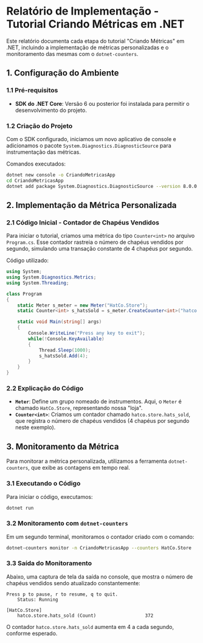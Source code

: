 # Relatório de Implementação - Tutorial Criando Métricas em .NET

Este relatório documenta cada etapa do tutorial "Criando Métricas" em .NET, incluindo a implementação de métricas personalizadas e o monitoramento das mesmas com o `dotnet-counters`.

## 1. Configuração do Ambiente

### 1.1 Pré-requisitos
- **SDK do .NET Core**: Versão 6 ou posterior foi instalada para permitir o desenvolvimento do projeto.

### 1.2 Criação do Projeto
Com o SDK configurado, iniciamos um novo aplicativo de console e adicionamos o pacote `System.Diagnostics.DiagnosticSource` para instrumentação das métricas.

Comandos executados:
```bash
dotnet new console -o CriandoMetricasApp
cd CriandoMetricasApp
dotnet add package System.Diagnostics.DiagnosticSource --version 8.0.0
```

## 2. Implementação da Métrica Personalizada

### 2.1 Código Inicial - Contador de Chapéus Vendidos

Para iniciar o tutorial, criamos uma métrica do tipo `Counter<int>` no arquivo `Program.cs`. Esse contador rastreia o número de chapéus vendidos por segundo, simulando uma transação constante de 4 chapéus por segundo.

Código utilizado:

```csharp
using System;
using System.Diagnostics.Metrics;
using System.Threading;

class Program
{
    static Meter s_meter = new Meter("HatCo.Store");
    static Counter<int> s_hatsSold = s_meter.CreateCounter<int>("hatco.store.hats_sold");

    static void Main(string[] args)
    {
        Console.WriteLine("Press any key to exit");
        while(!Console.KeyAvailable)
        {
            Thread.Sleep(1000);
            s_hatsSold.Add(4);
        }
    }
}

```

### 2.2 Explicação do Código

- **`Meter`**: Define um grupo nomeado de instrumentos. Aqui, o `Meter` é chamado `HatCo.Store`, representando nossa "loja".
- **`Counter<int>`**: Criamos um contador chamado `hatco.store.hats_sold`, que registra o número de chapéus vendidos (4 chapéus por segundo neste exemplo).

## 3. Monitoramento da Métrica

Para monitorar a métrica personalizada, utilizamos a ferramenta `dotnet-counters`, que exibe as contagens em tempo real.

### 3.1 Executando o Código

Para iniciar o código, executamos:

```bash
dotnet run

```

### 3.2 Monitoramento com `dotnet-counters`

Em um segundo terminal, monitoramos o contador criado com o comando:

```bash
dotnet-counters monitor -n CriandoMetricasApp --counters HatCo.Store

```

### 3.3 Saída do Monitoramento

Abaixo, uma captura de tela da saída no console, que mostra o número de chapéus vendidos sendo atualizado constantemente:

```
Press p to pause, r to resume, q to quit.
    Status: Running

[HatCo.Store]
    hatco.store.hats_sold (Count)                  372

```

O contador `hatco.store.hats_sold` aumenta em 4 a cada segundo, conforme esperado.